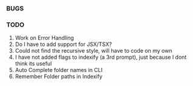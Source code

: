 ### BUGS

### TODO
1) Work on Error Handling
4) Do I have to add support for JSX/TSX?
5) Could not find the recursive style, will have to code on my own
6) I have not added flags to indexify (a 3rd prompt), just because I dont think its useful
7) Auto Complete folder names in CLI
8) Remember Folder paths in Indexify